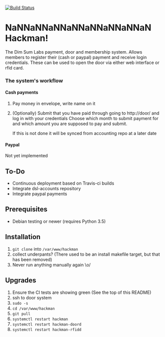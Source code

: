 [![Build Status](https://travis-ci.org/dimsumlabs/hackman.svg?branch=master)](https://travis-ci.org/dimsumlabs/hackman?branch=master)
# NaNNaNNaNNaNNaNNaNNaNNaN Hackman!
The Dim Sum Labs payment, door and membership system.
Allows members to register their (cash or paypal) payment and receive login credentials.
These can be used to open the door via either web interface or rfid card.

### The system's workflow

#### Cash payments
1. Pay money in envelope, write name on it
2. (Optionally) Submit that you have paid through going to http://door/ and log in with your credentials
   Choose which month to submit payment for and which amount you are supposed to pay and submit.

   If this is not done it will be synced from accounting repo at a later date

#### Paypal
Not yet implemented

## To-Do
* Continuous deployment based on Travis-ci builds
* Integrate dsl-accounts repository
* Integrate paypal payments

## Prerequisites
* Debian testing or newer (requires Python 3.5)

## Installation
1. `git clone` into `/var/www/hackman`
2. collect underpants?  (There used to be an install makefile target, but that
   has been removed)
3. Never run anything manually again \o/

## Upgrades
1. Ensure the CI tests are showing green (See the top of this README)
2. ssh to door system
3. `sudo -s`
4. `cd /var/www/hackman`
5. `git pull`
6. `systemctl restart hackman`
6. `systemctl restart hackman-doord`
6. `systemctl restart hackman-rfidd`

